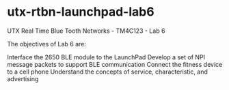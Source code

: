# utx-rtbn-launchpad-lab6
UTX Real Time Blue Tooth Networks - TM4C123 - Lab 6

The objectives of Lab 6 are:

Interface the 2650 BLE module to the LaunchPad
Develop a set of NPI message packets to support BLE communication
Connect the fitness device to a cell phone
Understand the concepts of service, characteristic, and advertising
